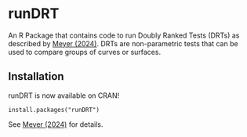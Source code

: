 # runDRT
An R Package that contains code to run Doubly Ranked Tests (DRTs) as described by
[Meyer (2024)](https://arxiv.org/abs/2306.14761). DRTs are non-parametric tests
that can be used to compare groups of curves or surfaces.

## Installation 
runDRT is now available on CRAN!
```
install.packages("runDRT")
```
See [Meyer (2024)](https://CRAN.R-project.org/package=runDRT) for details.
